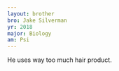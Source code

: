 ```yaml
---
layout: brother
bro: Jake Silverman
yr: 2018
major: Biology
am: Psi
---
```

He uses way too much hair product.